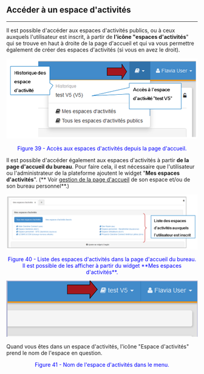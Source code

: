 ## Accéder à un espace d'activités

---


Il est possible d'accéder aux espaces d'activités publics, ou à ceux auxquels l'utilisateur est inscrit, à partir de **l'icône "espaces d'activités**" qui se trouve en haut à droite de la page d'accueil et qui va vous permettre également de créer des espaces d'activités (si vous en avez le droit).

![](images/fig39.png)

<p style="text-align: center; color: blue">Figure 39 - Accès aux espaces d'activités depuis la page d'accueil.</p>

Il est possible d'accéder également aux espaces d'activités à partir **de la page d'accueil du bureau**. Pour faire cela, il est nécessaire que l'utilisateur ou l'administrateur de la plateforme ajoutent le widget "**Mes espaces d'activités**". (** Voir [gestion de la page d'accueil](../bureau/accueil_espace_perso.md) de son espace et/ou de son bureau personnel**.)

![](images/fig40.png)

<p style="text-align: center; color: blue">Figure 40 - Liste des espaces d'activités dans la page d'accueil du bureau. Il est possible de les afficher à partir du widget **Mes espaces d'activités**.</p>

![](images/fig41.png)

Quand vous êtes dans un espace d'activités, l'icône "Espace d'activités" prend le nom de l'espace en question.

<p style="text-align: center; color: blue">Figure 41 - Nom de l'espace d'activités dans le menu.</p>